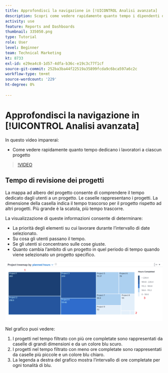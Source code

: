 ```yaml
---
title: Approfondisci la navigazione in [!UICONTROL Analisi avanzata]
description: Scopri come vedere rapidamente quanto tempo i dipendenti dedicano a ciascun progetto in Workfront.
activity: use
feature: Reports and Dashboards
thumbnail: 335050.png
type: Tutorial
role: User
level: Beginner
team: Technical Marketing
kt: 8733
exl-id: e29ea4c8-1d57-4dfa-b36c-e19c3c77f1cf
source-git-commit: 252ba3ba44f22519a35899fcda9c6bca597a6c2c
workflow-type: tm+mt
source-wordcount: '229'
ht-degree: 0%

---
```


# Approfondisci la navigazione in [!UICONTROL Analisi avanzata]

In questo video imparerai:

* Come vedere rapidamente quanto tempo dedicano i lavoratori a ciascun progetto

>[!VIDEO](https://video.tv.adobe.com/v/335050/?quality=12)

## Tempo di revisione dei progetti

La mappa ad albero del progetto consente di comprendere il tempo dedicato dagli utenti a un progetto. Le caselle rappresentano i progetti. La dimensione della casella indica il tempo trascorso per il progetto rispetto ad altri progetti. Più grande è la scatola, più tempo trascorre.

La visualizzazione di queste informazioni consente di determinare:

* La priorità degli elementi su cui lavorare durante l’intervallo di date selezionato.
* Su cosa gli utenti passano il tempo.
* Se gli utenti si concentrano sulle cose giuste.
* Quanto cambia l’ambito di un progetto in quel periodo di tempo quando viene selezionato un progetto specifico.

![Immagine che mostra una mappa ad albero del progetto con numeri sulle aree descritte nei punti elenco seguenti](assets/section-2-7.png)

Nel grafico puoi vedere:

1. I progetti nel tempo filtrato con più ore completate sono rappresentati da caselle di grandi dimensioni e da un colore blu scuro.
1. I progetti nel tempo filtrato con meno ore completate sono rappresentati da caselle più piccole e un colore blu chiaro.
1. La legenda a destra del grafico mostra l’intervallo di ore completate per ogni tonalità di blu.
